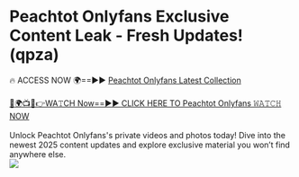 # Peachtot Onlyfans Exclusive Content Leak - Fresh Updates! (qpza)

🔥 ACCESS NOW 🌍==►► <a href="https://tinyurl.com/kvy9nzfs" rel="nofollow">Peachtot Onlyfans Latest Collection</a>
<br><br>
[🔴🌍📺📱👉WA𝚃CH Now==►► CLICK HERE TO Peachtot Onlyfans 𝚆𝙰𝚃𝙲𝙷 NOW](https://tinyurl.com/kvy9nzfs)
<br><br>
Unlock Peachtot Onlyfans's private videos and photos today! Dive into the newest 2025 content updates and explore exclusive material you won’t find anywhere else.
<br>
<a href="https://tinyurl.com/kvy9nzfs" rel="nofollow" data-target="animated-image.originalLink"><img src="https://camo.githubusercontent.com/8a4f000d20f83aca3bf7ec5f350d767afa0574a8a352519fd8cfa583a6f93a33/68747470733a2f2f692e696d6775722e636f6d2f644a486b345a712e676966" data-canonical-src="https://i.imgur.com/dJHk4Zq.gif" style="max-width: 100%; display: inline-block;" data-target="animated-image.originalImage"></a>
<br>
